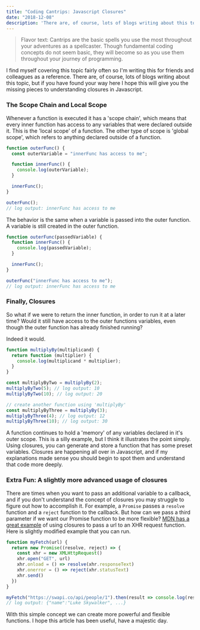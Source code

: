 ```yaml
---
title: "Coding Cantrips: Javascript Closures"
date: "2018-12-08"
description: 'There are, of course, lots of blogs writing about this topic, but if you have found your way here I hope this will give you the missing pieces to understanding closures in Javascript'
---
```


> Flavor text: Cantrips are the basic spells you use the most throughout your adventures as a spellcaster. Though fundamental coding concepts do not seem basic, they will become so as you use them throughout your journey of programming.

I find myself covering this topic fairly often so I'm writing this for friends and colleagues as a reference. There are, of course, lots of blogs writing about this topic, but if you have found your way here I hope this will give you the missing pieces to understanding closures in Javascript.

### The Scope Chain and Local Scope
Whenever a function is executed it has a 'scope chain', which means that every inner function has access to any variables that were declared outside it. This is the 'local scope' of a function. The other type of scope is 'global scope', which refers to anything declared outside of a function.

```js
function outerFunc() {
  const outerVariable = "innerFunc has access to me";

  function innerFunc() {
    console.log(outerVariable);
  }

  innerFunc();
}

outerFunc();
// log output: innerFunc has access to me
```

The behavior is the same when a variable is passed into the outer function. A variable is still created in the outer function.

```js
function outerFunc(passedVariable) {
  function innerFunc() {
    console.log(passedVariable);
  }

  innerFunc();
}

outerFunc("innerFunc has access to me");
// log output: innerFunc has access to me
```

### Finally, Closures
So what if we were to return the inner function, in order to run it at a later time? Would it still have access to the outer functions variables, even though the outer function has already finished running?

Indeed it would.

```js
function multiplyBy(multiplicand) {
  return function (multiplier) {
    console.log(multiplicand * multiplier);
  }
}

const multiplyByTwo = multiplyBy(2);
multiplyByTwo(5); // log output: 10
multiplyByTwo(10); // log output: 20

// create another function using 'multiplyBy'
const multiplyByThree = multiplyBy(3);
multiplyByThree(4); // log output: 12
multiplyByThree(10); // log output: 30
```

A function continues to hold a 'memory' of any variables declared in it's outer scope. This is a silly example, but I think it illustrates the point simply. Using closures, you can generate and store a function that has some preset variables. Closures are happening all over in Javascript, and if my explanations made sense you should begin to spot them and understand that code more deeply.

### Extra Fun: A slightly more advanced usage of closures
There are times when you want to pass an additional variable to a callback, and if you don't understand the concept of closures you may struggle to figure out how to accomplish it. For example, a `Promise` passes a `resolve` function and a `reject` function to the callback. But how can we pass a third parameter if we want our Promise function to be more flexible? [MDN has a great example](https://developer.mozilla.org/en-US/docs/Web/JavaScript/Reference/Global_Objects/Promise#Creating_a_Promise) of using closures to pass a url to an XHR request function. Here is slightly modified example that you can run.

```js
function myFetch(url) {
  return new Promise((resolve, reject) => {
    const xhr = new XMLHttpRequest()
    xhr.open("GET", url)
    xhr.onload = () => resolve(xhr.responseText)
    xhr.onerror = () => reject(xhr.statusText)
    xhr.send()
  })
}

myFetch("https://swapi.co/api/people/1").then(result => console.log(result))
// log output: {"name":"Luke Skywalker", ...}
```

With this simple concept we can create more powerful and flexible functions. I hope this article has been useful, have a majestic day.